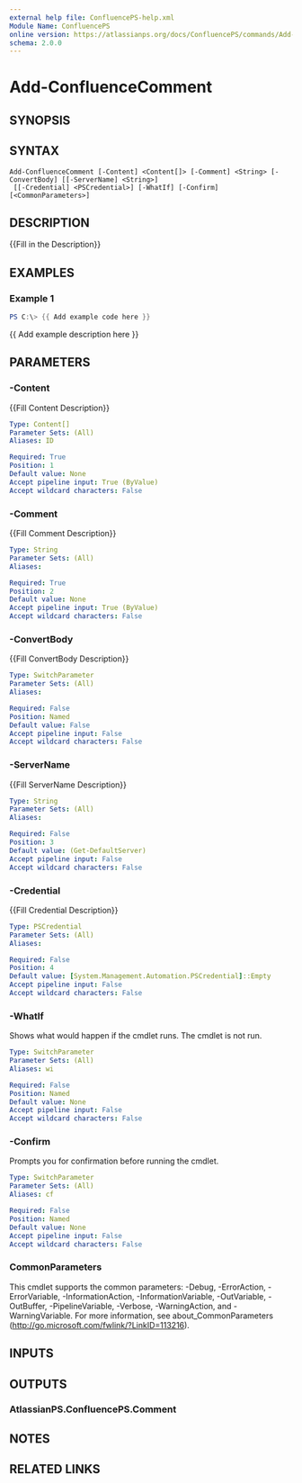 ```yaml
---
external help file: ConfluencePS-help.xml
Module Name: ConfluencePS
online version: https://atlassianps.org/docs/ConfluencePS/commands/Add-Attachment/
schema: 2.0.0
---
```


# Add-ConfluenceComment

## SYNOPSIS

## SYNTAX

```
Add-ConfluenceComment [-Content] <Content[]> [-Comment] <String> [-ConvertBody] [[-ServerName] <String>]
 [[-Credential] <PSCredential>] [-WhatIf] [-Confirm] [<CommonParameters>]
```

## DESCRIPTION
{{Fill in the Description}}

## EXAMPLES

### Example 1
```powershell
PS C:\> {{ Add example code here }}
```

{{ Add example description here }}

## PARAMETERS

### -Content
{{Fill Content Description}}

```yaml
Type: Content[]
Parameter Sets: (All)
Aliases: ID

Required: True
Position: 1
Default value: None
Accept pipeline input: True (ByValue)
Accept wildcard characters: False
```

### -Comment
{{Fill Comment Description}}

```yaml
Type: String
Parameter Sets: (All)
Aliases:

Required: True
Position: 2
Default value: None
Accept pipeline input: True (ByValue)
Accept wildcard characters: False
```

### -ConvertBody
{{Fill ConvertBody Description}}

```yaml
Type: SwitchParameter
Parameter Sets: (All)
Aliases:

Required: False
Position: Named
Default value: False
Accept pipeline input: False
Accept wildcard characters: False
```

### -ServerName
{{Fill ServerName Description}}

```yaml
Type: String
Parameter Sets: (All)
Aliases:

Required: False
Position: 3
Default value: (Get-DefaultServer)
Accept pipeline input: False
Accept wildcard characters: False
```

### -Credential
{{Fill Credential Description}}

```yaml
Type: PSCredential
Parameter Sets: (All)
Aliases:

Required: False
Position: 4
Default value: [System.Management.Automation.PSCredential]::Empty
Accept pipeline input: False
Accept wildcard characters: False
```

### -WhatIf
Shows what would happen if the cmdlet runs.
The cmdlet is not run.

```yaml
Type: SwitchParameter
Parameter Sets: (All)
Aliases: wi

Required: False
Position: Named
Default value: None
Accept pipeline input: False
Accept wildcard characters: False
```

### -Confirm
Prompts you for confirmation before running the cmdlet.

```yaml
Type: SwitchParameter
Parameter Sets: (All)
Aliases: cf

Required: False
Position: Named
Default value: None
Accept pipeline input: False
Accept wildcard characters: False
```

### CommonParameters
This cmdlet supports the common parameters: -Debug, -ErrorAction, -ErrorVariable, -InformationAction, -InformationVariable, -OutVariable, -OutBuffer, -PipelineVariable, -Verbose, -WarningAction, and -WarningVariable.
For more information, see about_CommonParameters (http://go.microsoft.com/fwlink/?LinkID=113216).

## INPUTS

## OUTPUTS

### AtlassianPS.ConfluencePS.Comment
## NOTES

## RELATED LINKS
